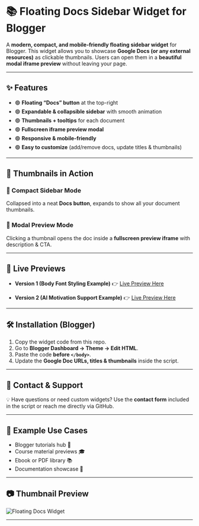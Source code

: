 # 📚 Floating Docs Sidebar Widget for Blogger

A **modern, compact, and mobile-friendly floating sidebar widget** for Blogger.
This widget allows you to showcase **Google Docs (or any external resources)** as clickable thumbnails.
Users can open them in a **beautiful modal iframe preview** without leaving your page.

---

## ✨ Features

* 🟢 **Floating “Docs” button** at the top-right
* 🟢 **Expandable & collapsible sidebar** with smooth animation
* 🟢 **Thumbnails + tooltips** for each document
* 🟢 **Fullscreen iframe preview modal**
* 🟢 **Responsive & mobile-friendly**
* 🟢 **Easy to customize** (add/remove docs, update titles & thumbnails)

---

## 📸 Thumbnails in Action

### 🔹 Compact Sidebar Mode

Collapsed into a neat **Docs button**, expands to show all your document thumbnails.

### 🔹 Modal Preview Mode

Clicking a thumbnail opens the doc inside a **fullscreen preview iframe** with description & CTA.

---

## 🚀 Live Previews

* **Version 1 (Body Font Styling Example)**
  👉 [Live Preview Here](https://beatzde4.blogspot.com/2025/08/body-font-family-segoe-ui-arial-sans.html)

* **Version 2 (AI Motivation Support Example)**
  👉 [Live Preview Here](https://beatzde4.blogspot.com/p/get-support-from-ai-motivation.html)

---

## 🛠️ Installation (Blogger)

1. Copy the widget code from this repo.
2. Go to **Blogger Dashboard → Theme → Edit HTML**.
3. Paste the code **before `</body>`**.
4. Update the **Google Doc URLs, titles & thumbnails** inside the script.

---

## 📩 Contact & Support

💡 Have questions or need custom widgets?
Use the **contact form** included in the script or reach me directly via GitHub.

---

## 📌 Example Use Cases

* Blogger tutorials hub 📖
* Course material previews 🎓
* Ebook or PDF library 📚
* Documentation showcase 💼

---

## 📷 Thumbnail Preview

![Floating Docs Widget](https://debeatzgh.wordpress.com/wp-content/uploads/2025/08/designacleanmodernthumbnailforabloggerproductscarouseltool1711994558720457535.jpg)

---

